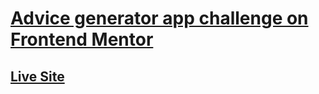 # [Advice generator app challenge on Frontend Mentor](https://www.frontendmentor.io/challenges/advice-generator-app-QdUG-13db)
## [Live Site](https://advice-generator-app1.netlify.app/)